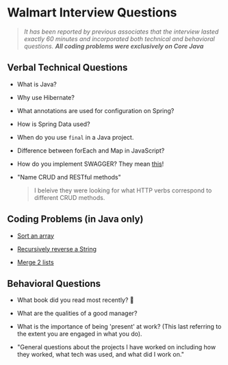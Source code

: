 # Walmart Interview Questions
> *It has been reported by previous associates that the interview lasted exactly 60 minutes and incorporated both technical and behavioral questions. **All coding problems were exclusively on Core Java***

## Verbal Technical Questions

- What is Java?

- Why use Hibernate?

- What annotations are used for configuration on Spring?

- How is Spring Data used?

- When do you use `final` in a Java project.

- Difference between forEach and Map in JavaScript?

- How do you implement SWAGGER? They mean [this](https://swagger.io/)!

- "Name CRUD and RESTful methods"
  > I beleive they were looking for what HTTP verbs correspond to different CRUD methods.


## Coding Problems (in Java only)

- [Sort an array](https://www.javatpoint.com/how-to-sort-an-array-in-java)

- [Recursively reverse a String](https://www.geeksforgeeks.org/reverse-a-string-using-recursion/)

- [Merge 2 lists](https://howtodoinjava.com/java/collections/arraylist/merge-arraylists/)


## Behavioral Questions
- What book did you read most recently? 👀

- What are the qualities of a good manager? 

- What is the importance of being 'present' at work? (This last referring to the extent you are engaged in what you do).

- "General questions about the projects I have worked on including how they worked, what tech was used, and what did I work on."
